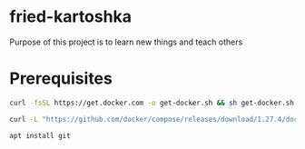 # fried-kartoshka
Purpose of this project is to learn new things and teach others

# Prerequisites
```bash
curl -fsSL https://get.docker.com -o get-docker.sh && sh get-docker.sh

curl -L "https://github.com/docker/compose/releases/download/1.27.4/docker-compose-$(uname -s)-$(uname -m)" -o /usr/local/bin/docker-compose && chmod +x /usr/local/bin/docker-compose

apt install git
```
